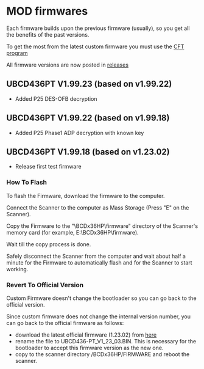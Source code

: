 # MOD firmwares

Each firmware builds upon the previous firmware (usually), so you get all the benefits of the past versions.

To get the most from the latest custom firmware you must use the [CFT program](https://github.com/x27/CFT)

All firmware versions are now posted in [releases](https://github.com/x27/openscanner/releases)

## UBCD436PT V1.99.23 (based on v1.99.22)

* Added P25 DES-OFB decryption

## UBCD436PT V1.99.22 (based on v1.99.18)

* Added P25 Phase1 ADP decryption with known key

## UBCD436PT V1.99.18 (based on v1.23.02)

* Release first test firmware

### How To Flash

To flash the Firmware, download the firmware to the computer.

Connect the Scanner to the computer as Mass Storage (Press "E" on the Scanner).

Copy the Firmware to the "\BCDx36HP\firmware" directory of the Scanner's memory card (for example, E:\BCDx36HP\firmware).

Wait till the copy process is done.

Safely disconnect the Scanner from the computer and wait about half a minute for the Firmware to automatically flash and for the Scanner to start working.

### Revert To Official Version

Custom Firmware doesn't change the bootloader so you can go back to the official version.

Since custom firmware does not change the internal version number, you can go back to the official firmware as follows:
- download the latest official firmware (1.23.02) from [here](https://github.com/x27/openscanner/tree/main/uniden/ubcd436pt/official)
- rename the file to UBCD436-PT_V1_23_03.BIN. This is necessary for the bootloader to accept this firmware version as the new one.
- copy to the scanner directory /BCDx36HP/FIRMWARE and reboot the scanner.
